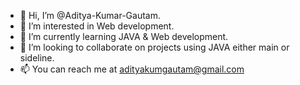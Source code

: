 - 👋 Hi, I’m @Aditya-Kumar-Gautam.
- 👀 I’m interested in Web development.
- 🌱 I’m currently learning JAVA & Web development.
- 💞️ I’m looking to collaborate on projects using JAVA either main or sideline.
- 📫 You can reach me at adityakumgautam@gmail.com
<!---
Aditya-Kumar-Gautam/Aditya-Kumar-Gautam is a ✨ special ✨ repository because its `README.md` (this file) appears on your GitHub profile.
You can click the Preview link to take a look at your changes.
--->
